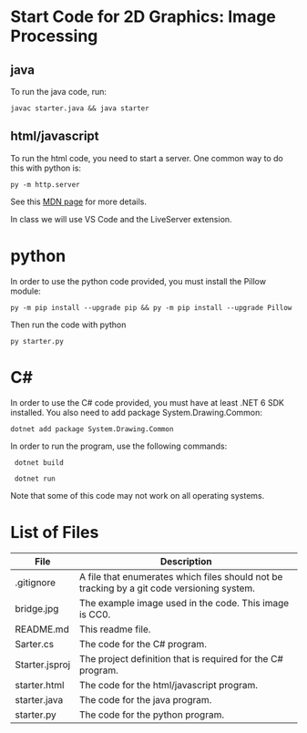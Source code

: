 # Start Code for 2D Graphics: Image Processing

## java

To run the java code, run:

```javac starter.java && java starter```

## html/javascript

To run the html code, you need to start a server. One common way to do this with python is:

```py -m http.server```

See this [MDN page](https://developer.mozilla.org/en-US/docs/Learn/Common_questions/set_up_a_local_testing_server) for more details.

In class we will use VS Code and the LiveServer extension.

# python

In order to use the python code provided, you must install the Pillow module:

```
py -m pip install --upgrade pip && py -m pip install --upgrade Pillow 
```

Then run the code with python

```
py starter.py
```
# C\#

In order to use the C\# code provided, you must have at least .NET 6 SDK installed. You also need to add package System.Drawing.Common:

```dotnet add package System.Drawing.Common```

In order to run the program, use the following commands:

``` dotnet build```

``` dotnet run```

Note that some of this code may not work on all operating systems.

# List of Files

|File|Description|
|---|---|
|.gitignore| A file that enumerates which files should not be tracking by a git code versioning system.|
| bridge.jpg | The example image used in the code. This image is CC0. |
| README.md | This readme file. |
| Sarter.cs | The code for the C\# program. |
| Starter.jsproj | The project definition that is required for the C\# program. |
| starter.html | The code for the html/javascript program. |
| starter.java | The code for the java program. | 
| starter.py | The code for the python program. |
